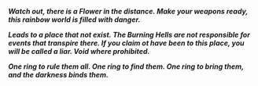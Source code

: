 ***Watch out, there is a Flower in the distance. Make your weapons ready, this rainbow world is filled with danger.***

***Leads to a place that not exist. The Burning Hells are not responsible for events that transpire there. If you claim ot have been to this place, you will be called a liar. Void where prohibited.***

***One ring to rule them all. One ring to find them. One ring to bring them, and the darkness binds them.***
